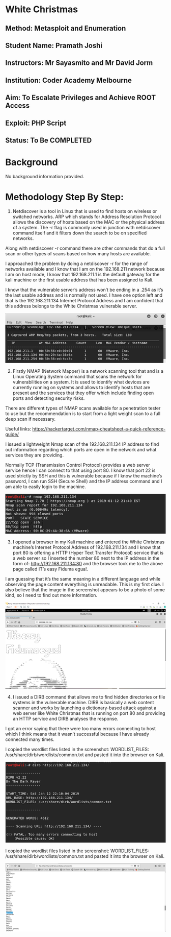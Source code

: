 #  White Christmas
## Method: **Metasploit and Enumeration**
## Student Name: **Pramath Joshi**
## Instructors: **Mr Sayasmito and Mr David Jorm**
## Institution: **Coder Academy Melbourne**
## Aim: **To Escalate Privileges and Achieve ROOT Access**
## Exploit: **PHP Script**
## Status: **To Be COMPLETED**

# Background

No background information provided. 

# Methodology Step By Step:

1. Netdiscover is a tool in Linux that is used to find hosts on wireless or switched networks. ARP which stands for Address Resolution Protocol allows the discovery of hosts based on the MAC or the physical address of a system. The -r flag is commonly used in junction with netdiscover command itself and it filters down the search to be on specified networks.

 Along with netdiscover -r command there are other commands that do a full scan or other types of scans based on how many hosts are available. 


I approached the problem by doing a netdiscover -r for the range of networks available and I know that I am on the 192.168.211 network because I am on host mode, I know that 192.168.211.1 is the default gateway for the kali machine or the first usable address that has been assigned to Kali. 

I know that the vulnerable server’s address won’t be ending in a .254 as it’s the last usable address and is normally not used. I have one option left and that is the 192.168.211.134 Internet Protocol Address and I am confident that this address belongs to the White Christmas vulnerable server.


![netdiscoverwhitechr.png](./Images/netdiscoverwhitechr.png)

2. Firstly NMAP (Network Mapper) is a network scanning tool that and is a Linux Operating System command that scans the network for vulnerabilities on a system. It is used to identify what devices are currently running on systems and allows to identify hosts that are present and the services that they offer which include finding open ports and detecting security risks. 

There are different types of NMAP scans available for a penetration tester to use but the recommendation is to start from a light weight scan to a full deep scan if necessary.

Useful links: https://hackertarget.com/nmap-cheatsheet-a-quick-reference-guide/ 

I issued a lightweight Nmap scan of the 192.168.211.134 IP address to find out information regarding which ports are open in the network and what services they are providing. 

Normally TCP (Transmission Control Protocol) provides a web server service hence I can connect to that using port 80. I know that port 22 is used strictly by SSH and this is vulnerable because if I know the machine’s password, I can run SSH (Secure Shell) and the IP address command and I am able to easily login to the machine. 

![nmapwhitechr.png](./Images/nmapwhitechr.png)

3. I opened a browser in my Kali machine and entered the White Christmas machine’s Internet Protocol Address of 192.168.211.134 and I know that port 80 is offering a HTTP (Hyper Text Transfer Protocol) service that is a web server so I inserted the number 80 next to the IP address in the form of: http://192.168.211.134:80 and the browser took me to the above page called IT’s easy Fiduma egua!. 

I am guessing that it’s the same meaning in a different language and while observing the page content everything is unreadable. This is my first clue. I also believe that the image in the screenshot appears to be a photo of some kind, so I need to find out more information. 

![port80.png](./Images/port80.png)


4. I issued a DIRB command that allows me to find hidden directories or file systems in the vulnerable machine. DIRB is basically a web content scanner and works by launching a dictionary-based attack against a web server like White Christmas that is running on port 80 and providing an HTTP service and DIRB analyses the response.

 I got an error saying that there were too many errors connecting to host which I think means that it wasn’t successful because I have already connected many times. 

I copied the wordlist files listed in the screenshot: WORDLIST_FILES: /usr/share/dirb/wordlists/common.txt and pasted it into the browser on Kali.


![dirb.png](./Images/dirb.png)

I copied the wordlist files listed in the screenshot: WORDLIST_FILES: /usr/share/dirb/wordlists/common.txt and pasted it into the browser on Kali.

![dirbfile.png](./Images/dirbfile.png)






